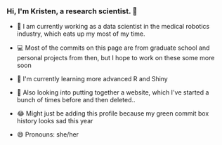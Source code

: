 ### Hi, I'm Kristen, a research scientist. 👋

- 🤖 I am currently working as a data scientist in the medical robotics industry, which eats up my most of my time. 

- 💻 Most of the commits on this page are from graduate school and personal projects from then, but I hope to work on these some more soon

- 🌱 I'm currently learning more advanced R and Shiny

- 🤔 Also looking into putting together a website, which I've started a bunch of times before and then deleted.. 

- 😂 Might just be adding this profile because my green commit box history looks sad this year

- 😄 Pronouns: she/her

<!--
**biokcb/biokcb** is a ✨ _special_ ✨ repository because its `README.md` (this file) appears on your GitHub profile.

Here are some ideas to get you started:

- 🔭 I’m currently working on ...
- 🌱 I’m currently learning ...
- 👯 I’m looking to collaborate on ...
- 🤔 I’m looking for help with ...
- 💬 Ask me about ...
- 📫 How to reach me: ...
- 😄 Pronouns: ...
- ⚡ Fun fact: ...
-->


